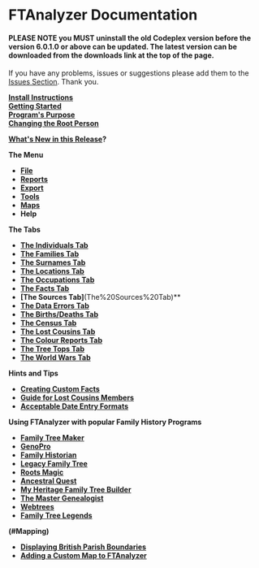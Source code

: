 FTAnalyzer Documentation
========================

#### PLEASE NOTE you MUST uninstall the old Codeplex version before the version 6.0.1.0 or above can be updated. The latest version can be downloaded from the downloads link at the top of the page.

If you have any problems, issues or suggestions please add them to the [Issues Section](https://github.com/ShammyLevva/FTAnalyzer/issues). Thank you.

**[Install Instructions](Install%20Instructions)**  
**[Getting Started](Getting%20Started)**  
**[Program's Purpose](Program%27s%20Purpose)**  
**[Changing the Root Person](https://ftanalyzer.codeplex.comThe%20Individuals%20Tab)**

**[What's New in this Release](http://ftanalyzer.codeplex.comWhat%27s%20New%20in%20this%20Release%3f)?**

**The Menu[](#the-menu)**

*   **[File](http://ftanalyzer.codeplex.comFile)**
*   **[Reports](http://ftanalyzer.codeplex.comreports)**
*   **[Export](http://ftanalyzer.codeplex.comExport)**
*   **[Tools](http://ftanalyzer.codeplex.comTools)**
*   **[Maps](http://ftanalyzer.codeplex.comMaps)**
*   **Help**

**The Tabs[](#the-tabs)**

*   **[The Individuals Tab](The%20Individuals%20Tab)**
*   **[The Families Tab](The%20Families%20Tab)**
*   **[The Surnames Tab](wikipage?title=Surnames)**
*   **[The Locations Tab](The%20Locations%20Tab)**
*   **[The Occupations Tab](The%20Occupations%20Tab)**
*   **[The Facts Tab](The%20Facts%20Tab)**
*   **[The Sources Tab]**(The%20Sources%20Tab)**
*   **[The Data Errors Tab](The%20Data%20Errors%20Tab)**
*   **[The Births/Deaths Tab](The%20Loose%20Deaths%20Tab)**
*   **[The Census Tab](The%20Census%20Tab)**
*   **[The Lost Cousins Tab](The%20Lost%20Cousins%20Tab)**
*   **[The Colour Reports Tab](Search%20Summaries%20Tab)**
*   **[The Tree Tops Tab](The%20Tree%20Tops%20Tab)**
*   **[The World Wars Tab](The%20War%20Dead%20Tab)**

**Hints and Tips[](#hints-and-tips)**

*   **[Creating Custom Facts](Creating%20Custom%20Facts)**
*   **[Guide for Lost Cousins Members](Guide%20for%20Lost%20Cousins%20Members)**
*   **[Acceptable Date Entry Formats](wikipage?title=Acceptable%20Date%20Entry%20Formats)**

**Using FTAnalyzer with popular Family History Programs[](#using-ftnalyzer-with-popular-family-history-programs)**

*   **[Family Tree Maker](Family%20Tree%20Maker)**
*   **[GenoPro](GenoPro)**
*   **[Family Historian](Family%20Historian)**
*   **[Legacy Family Tree](Legacy%20Family%20Tree)**
*   **[Roots Magic](Roots%20Magic)**
*   **[Ancestral Quest](Ancestral%20Quest)**
*   **[My Heritage Family Tree Builder](My%20Heritage%20Family%20Tree%20Builder)**
*   **[The Master Genealogist](The%20Master%20Genealogist)**
*   **[Webtrees](webtrees)**
*   **[Family Tree Legends](Family%20Tree%20Legends)**

**(#Mapping)**

*   [**Displaying British Parish Boundaries**](Displaying%20England%20and%20Wales%20Parish%20Boundaries)
*   [**Adding a Custom Map to FTAnalyzer**](Adding%20Custom%20Maps)
